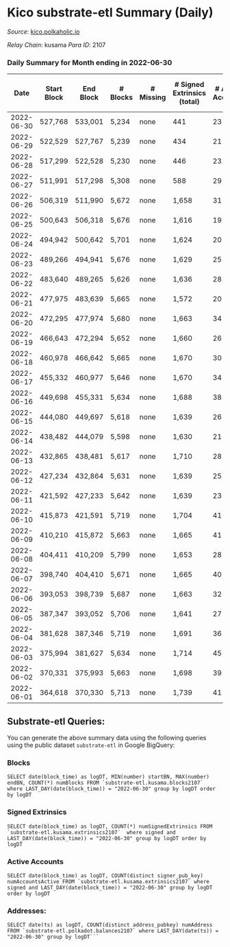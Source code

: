 # Kico substrate-etl Summary (Daily)

_Source_: [kico.polkaholic.io](https://kico.polkaholic.io)

*Relay Chain*: kusama
*Para ID*: 2107



### Daily Summary for Month ending in 2022-06-30


| Date | Start Block | End Block | # Blocks | # Missing | # Signed Extrinsics (total) | # Active Accounts | # Addresses with Balances | # Events | # Transfers | # XCM Transfers In | # XCM Transfers Out |
| ---- | ----------- | --------- | -------- | --------- | --------------------------- | ----------------- | ------------------------- | -------- | ----------- | ------------------ | ------------------- |
| 2022-06-30 | 527,768 | 533,001 | 5,234 | none  | 441 | 23 | 26,956 | 38,575 | 84 ($77.03) | 1 ($1,109.65) |   |
| 2022-06-29 | 522,529 | 527,767 | 5,239 | none  | 434 | 21 | 26,956 | 38,551 | 82 ($153.05) |   | 1 ($152.98) |
| 2022-06-28 | 517,299 | 522,528 | 5,230 | none  | 446 | 23 | 26,956 | 38,568 | 93 ($1,301.85) | 4 ($910.77) | 4 ($788.44) |
| 2022-06-27 | 511,991 | 517,298 | 5,308 | none  | 588 | 29 | 26,955 | 39,675 | 94 ($480.70) | 1 ($895.68) | 2 ($365.42) |
| 2022-06-26 | 506,319 | 511,990 | 5,672 | none  | 1,658 | 31 | 26,955 | 46,498 | 109 ($1,314.82) | 1 ($1,526.64) |   |
| 2022-06-25 | 500,643 | 506,318 | 5,676 | none  | 1,616 | 19 | 26,955 | 46,323 | 63 ($496.97) | 3 ($536.13) | 2 ($58.16) |
| 2022-06-24 | 494,942 | 500,642 | 5,701 | none  | 1,624 | 20 | 26,955 | 46,507 | 61 ($1,262.09) | 1 ($402.40) | 4 ($5,528.86) |
| 2022-06-23 | 489,266 | 494,941 | 5,676 | none  | 1,629 | 25 | 26,954 | 46,401 | 88  |   | 1 ($7.60) |
| 2022-06-22 | 483,640 | 489,265 | 5,626 | none  | 1,636 | 28 | 26,953 | 46,101 | 90 ($0.74) | 1 ($118.93) | 1 ($14.90) |
| 2022-06-21 | 477,975 | 483,639 | 5,665 | none  | 1,572 | 20 | 26,953 | 46,104 | 87 ($278.31) | 2 ($271.12) | 4 ($278.31) |
| 2022-06-20 | 472,295 | 477,974 | 5,680 | none  | 1,663 | 34 | 26,952 | 46,620 | 115 ($334.51) | 2 ($262.97) | 3 ($278.87) |
| 2022-06-19 | 466,643 | 472,294 | 5,652 | none  | 1,660 | 26 | 26,952 | 46,435 | 125 ($3,827.81) | 1 ($95.84) | 4 ($4,120.09) |
| 2022-06-18 | 460,978 | 466,642 | 5,665 | none  | 1,670 | 30 | 26,952 | 46,530 | 124 ($461.02) | 1 ($460.30) | 1 ($488.48) |
| 2022-06-17 | 455,332 | 460,977 | 5,646 | none  | 1,670 | 34 | 26,952 | 46,385 | 115 ($22.83) |   | 2 ($38.93) |
| 2022-06-16 | 449,698 | 455,331 | 5,634 | none  | 1,688 | 38 | 26,952 | 46,360 | 108 ($1,391.62) | 5 ($1,330.41) | 7 ($879.56) |
| 2022-06-15 | 444,080 | 449,697 | 5,618 | none  | 1,639 | 26 | 26,951 | 46,018 | 78 ($458.41) | 5 ($462.18) | 7 ($449.55) |
| 2022-06-14 | 438,482 | 444,079 | 5,598 | none  | 1,630 | 21 | 26,951 | 45,850 | 78 ($539.11) | 4 ($519.70) | 6 ($698.54) |
| 2022-06-13 | 432,865 | 438,481 | 5,617 | none  | 1,710 | 28 | 26,950 | 46,383 | 147 ($1,725.79) | 13 ($1,729.90) | 18 ($2,291.41) |
| 2022-06-12 | 427,234 | 432,864 | 5,631 | none  | 1,639 | 25 | 26,950 | 46,123 | 80 ($3,237.34) | 5 ($627.40) | 10 ($1,908.64) |
| 2022-06-11 | 421,592 | 427,233 | 5,642 | none  | 1,639 | 23 | 26,950 | 46,197 | 79 ($455.49) | 3 ($222.71) | 4 ($458.19) |
| 2022-06-10 | 415,873 | 421,591 | 5,719 | none  | 1,704 | 41 | 26,950 | 47,097 | 152 ($7,516.28) | 10 ($4,740.66) | 19 ($11,867.19) |
| 2022-06-09 | 410,210 | 415,872 | 5,663 | none  | 1,665 | 41 | 26,950 | 46,532 | 128 ($562.71) | 1 ($340.56) | 3 ($571.82) |
| 2022-06-08 | 404,411 | 410,209 | 5,799 | none  | 1,653 | 28 | 26,950 | 47,429 | 110 ($2,157.33) | 1 ($1,063.68) | 4 ($1,071.05) |
| 2022-06-07 | 398,740 | 404,410 | 5,671 | none  | 1,665 | 40 | 26,950 | 46,625 | 134 ($77.74) | 2 ($1,208.22) | 4 ($494.41) |
| 2022-06-06 | 393,053 | 398,739 | 5,687 | none  | 1,663 | 32 | 26,948 | 46,690 | 110 ($51.41) | 2 ($404.62) | 2 ($37.56) |
| 2022-06-05 | 387,347 | 393,052 | 5,706 | none  | 1,641 | 27 | 26,948 | 46,685 | 91 ($783.14) |   | 4 ($1,086.65) |
| 2022-06-04 | 381,628 | 387,346 | 5,719 | none  | 1,691 | 36 | 26,946 | 47,156 | 187 ($932.32) | 3 ($260.11) | 3 ($672.27) |
| 2022-06-03 | 375,994 | 381,627 | 5,634 | none  | 1,714 | 45 | 26,946 | 46,572 | 172 ($4,532.81) | 8 ($4,130.20) | 5 ($1,720.10) |
| 2022-06-02 | 370,331 | 375,993 | 5,663 | none  | 1,698 | 39 | 26,945 | 46,771 | 182 ($788.72) | 2 ($529.97) | 4 ($563.08) |
| 2022-06-01 | 364,618 | 370,330 | 5,713 | none  | 1,739 | 41 | 26,945 | 47,332 | 222 ($614.25) | 3 ($528.89) | 4 ($488.08) |

## Substrate-etl Queries:
You can generate the above summary data using the following queries using the public dataset `substrate-etl` in Google BigQuery:


### Blocks
```
SELECT date(block_time) as logDT, MIN(number) startBN, MAX(number) endBN, COUNT(*) numBlocks FROM `substrate-etl.kusama.blocks2107`  where LAST_DAY(date(block_time)) = "2022-06-30" group by logDT order by logDT
```


### Signed Extrinsics
```
SELECT date(block_time) as logDT, COUNT(*) numSignedExtrinsics FROM `substrate-etl.kusama.extrinsics2107`  where signed and LAST_DAY(date(block_time)) = "2022-06-30" group by logDT order by logDT
```


### Active Accounts
```
SELECT date(block_time) as logDT, COUNT(distinct signer_pub_key) numAccountsActive FROM `substrate-etl.kusama.extrinsics2107` where signed and LAST_DAY(date(block_time)) = "2022-06-30" group by logDT order by logDT
```


### Addresses:
```
SELECT date(ts) as logDT, COUNT(distinct address_pubkey) numAddress FROM `substrate-etl.polkadot.balances2107` where LAST_DAY(date(ts)) = "2022-06-30" group by logDT```

